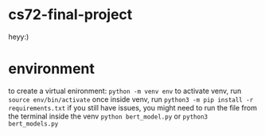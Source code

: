 # cs72-final-project
heyy:)

# environment
to create a virtual enironment:  ```python -m venv env```
to activate venv, run ```source env/bin/activate```
once inside venv, run ``python3 -m pip install -r requirements.txt``
if you still have issues, you might need to run the file from the terminal inside the venv ```python bert_model.py``` or ```python3 bert_models.py```